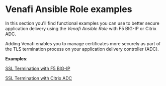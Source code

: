 # Venafi Ansible Role examples

In this section you'll find functional examples you can use to better secure application delivery using the _Venafi Ansible Role_ with F5 BIG-IP or Citrix ADC.

Adding Venafi enables you to manage certificates more securely as part of the TLS termination process on your application delivery controller (ADC).

**Examples**:

[SSL Termination with F5 BIG-IP](f5_bigip)

[SSL Termination with Citrix ADC](citrix_adc)

